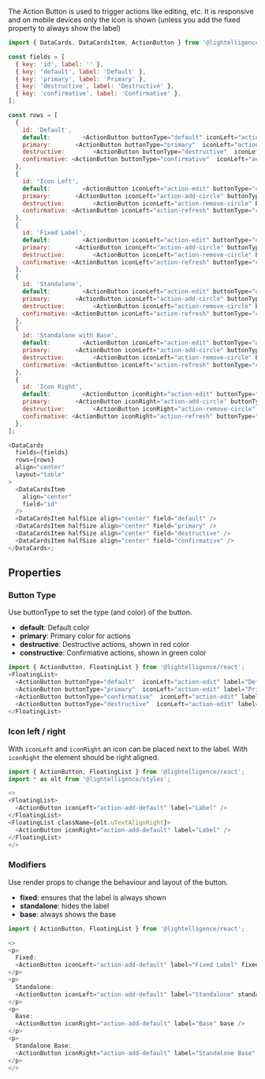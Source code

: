 


The Action Button is used to trigger actions like editing, etc.
It is responsive and on mobile devices only the icon is shown (unless you add the fixed property to always show the label)


```js
import { DataCards, DataCardsItem, ActionButton } from '@lightelligence/react';

const fields = [
  { key: 'id', label: '' },
  { key: 'default', label: 'Default' },
  { key: 'primary', label: 'Primary' },
  { key: 'destructive', label: 'Destructive' },
  { key: 'confirmative', label: 'Confirmative' },
];

const rows = [
  {
    id: 'Default',
    default:         <ActionButton buttonType="default" iconLeft="action-edit" />,
    primary:       <ActionButton buttonType="primary"  iconLeft="action-add-circle" />,
    destructive:        <ActionButton buttonType="destructive"  iconLeft="action-remove-circle" />,
    confirmative: <ActionButton buttonType="confirmative"  iconLeft="action-refresh" />,
  },
  {
    id: 'Icon Left',
    default:         <ActionButton iconLeft="action-edit" buttonType="default" label="Label" />,
    primary:       <ActionButton iconLeft="action-add-circle" buttonType="primary" label="Label" />,
    destructive:        <ActionButton iconLeft="action-remove-circle" buttonType="destructive" label="Label" />,
    confirmative: <ActionButton iconLeft="action-refresh" buttonType="confirmative" label="Label" />,
  },
  {
    id: 'Fixed Label',
    default:         <ActionButton iconLeft="action-edit" buttonType="default" fixed label="Label" />,
    primary:       <ActionButton iconLeft="action-add-circle" buttonType="primary" fixed label="Label" />,
    destructive:        <ActionButton iconLeft="action-remove-circle" buttonType="destructive" fixed label="Label" />,
    confirmative: <ActionButton iconLeft="action-refresh" buttonType="confirmative" fixed label="Label" />,
  },
  {
    id: 'Standalone',
    default:         <ActionButton iconLeft="action-edit" buttonType="default" standalone label="Label" />,
    primary:       <ActionButton iconLeft="action-add-circle" buttonType="primary" standalone label="Label" />,
    destructive:        <ActionButton iconLeft="action-remove-circle" buttonType="destructive" standalone label="Label" />,
    confirmative: <ActionButton iconLeft="action-refresh" buttonType="confirmative" standalone label="Label" />,
  },
  {
    id: 'Standalone with Base',
    default:         <ActionButton iconLeft="action-edit" buttonType="default" standalone base label="Label" />,
    primary:       <ActionButton iconLeft="action-add-circle" buttonType="primary" standalone base label="Label" />,
    destructive:        <ActionButton iconLeft="action-remove-circle" buttonType="destructive" standalone base label="Label" />,
    confirmative: <ActionButton iconLeft="action-refresh" buttonType="confirmative" standalone base label="Label" />,
  },
  {
    id: 'Icon Right',
    default:         <ActionButton iconRight="action-edit" buttonType="default" label="Label" />,
    primary:       <ActionButton iconRight="action-add-circle" buttonType="primary" label="Label" />,
    destructive:        <ActionButton iconRight="action-remove-circle" buttonType="destructive" label="Label" />,
    confirmative: <ActionButton iconRight="action-refresh" buttonType="confirmative" label="Label" />,
  },
];

<DataCards
  fields={fields}
  rows={rows}
  align="center"
  layout="table"
>
  <DataCardsItem
    align="center"
    field="id"
  />
  <DataCardsItem halfSize align="center" field="default" />
  <DataCardsItem halfSize align="center" field="primary" />
  <DataCardsItem halfSize align="center" field="destructive" />
  <DataCardsItem halfSize align="center" field="confirmative" />
</DataCards>;
```

## Properties


### Button Type

Use buttonType to set the type (and color) of the button.
- **default**: Default color
- **primary**: Primary color for actions
- **destructive**: Destructive actions, shown in red color
- **constructive**: Confirmative actions, shown in green color

```js
import { ActionButton, FloatingList } from '@lightelligence/react';
<FloatingList>
  <ActionButton buttonType="default"  iconLeft="action-edit" label="Default" />
  <ActionButton buttonType="primary"  iconLeft="action-edit" label="Primary" />
  <ActionButton buttonType="confirmative"  iconLeft="action-edit" label="Confirmative" />
  <ActionButton buttonType="destructive"  iconLeft="action-edit" label="Destructive" />
</FloatingList>
```

### Icon left / right

With `iconLeft` and `iconRight` an icon can be placed next to the label.
With `iconRight` the element should be right aligned.

```js
import { ActionButton, FloatingList } from '@lightelligence/react';
import * as olt from '@lightelligence/styles';

<>
<FloatingList>
  <ActionButton iconLeft="action-add-default" label="Label" />
</FloatingList>
<FloatingList className={olt.uTextAlignRight}>
  <ActionButton iconRight="action-add-default" label="Label" />
</FloatingList>
</>
```

### Modifiers

Use render props to change the behaviour and layout of the button.
- **fixed**: ensures that the label is always shown
- **standalone**: hides the label
- **base**: always shows the base

```js
import { ActionButton, FloatingList } from '@lightelligence/react';

<>
<p>
  Fixed:
  <ActionButton iconLeft="action-add-default" label="Fixed Label" fixed />
</p>
<p>
  Standalone:
  <ActionButton iconLeft="action-add-default" label="Standalone" standalone />
</p>
<p>
  Base:
  <ActionButton iconRight="action-add-default" label="Base" base />
</p>
<p>
  Standalone Base:
  <ActionButton iconRight="action-add-default" label="Standalone Base" standalone base />
</p>
</>
```